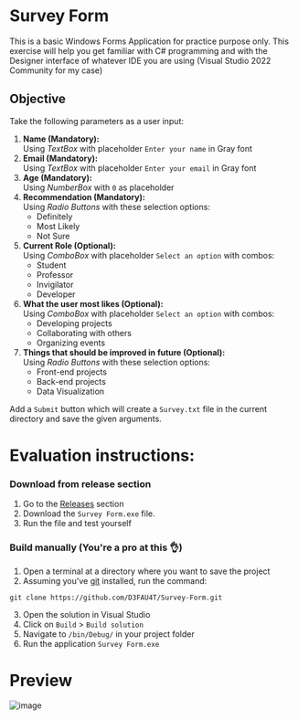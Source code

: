 # Survey Form
This is a basic Windows Forms Application for practice purpose only. This exercise will help you get familiar with C# programming and with the Designer interface of whatever IDE you are using (Visual Studio 2022 Community for my case)

## Objective
Take the following parameters as a user input:
1. **Name (Mandatory):**<br> Using *TextBox* with placeholder `Enter your name` in Gray font
2. **Email (Mandatory):**<br> Using *TextBox* with placeholder `Enter your email` in Gray font
3. **Age (Mandatory):**<br> Using *NumberBox* with `0` as placeholder
4. **Recommendation (Mandatory):**<br> Using *Radio Buttons* with these selection options:
   - Definitely
   - Most Likely
   - Not Sure
5. **Current Role (Optional):**<br> Using *ComboBox* with placeholder `Select an option` with combos:
   - Student
   - Professor
   - Invigilator
   - Developer
6. **What the user most likes (Optional):**<br> Using *ComboBox* with placeholder `Select an option` with combos:
   - Developing projects
   - Collaborating with others
   - Organizing events
7. **Things that should be improved in future (Optional):**<br> Using *Radio Buttons* with these selection options:
   - Front-end projects
   - Back-end projects
   - Data Visualization

Add a `Submit` button which will create a `Survey.txt` file in the current directory and save the given arguments.

# Evaluation instructions:
<h3>Download from release section</h3>

1. Go to the [Releases](https://github.com/D3FAU4T/Survey-Form/releases) section
2. Download the `Survey Form.exe` file.
3. Run the file and test yourself
<h3>Build manually (You're a pro at this 👌)</h3>

1. Open a terminal at a directory where you want to save the project
2. Assuming you've [git](https://git-scm.com/downloads) installed, run the command:
```
git clone https://github.com/D3FAU4T/Survey-Form.git
```
3. Open the solution in Visual Studio
4. Click on `Build` > `Build solution`
5. Navigate to `/bin/Debug/` in your project folder
6. Run the application `Survey Form.exe`

# Preview
![image](https://github.com/D3FAU4T/Survey-Form/assets/89858397/6e8eae3b-6b98-4d30-82eb-b42e7705b6cd)

